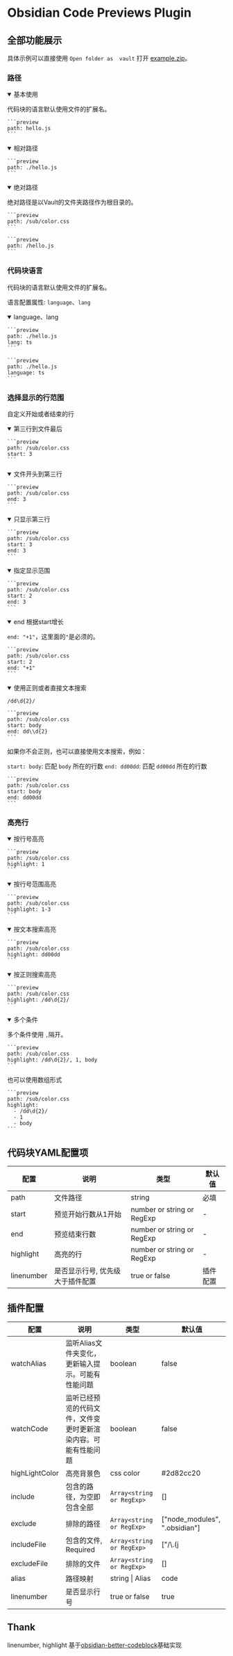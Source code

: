 # Obsidian Code Previews Plugin

## 全部功能展示

具体示例可以直接使用 `Open folder as  vault` 打开 [example.zip](https://github.com/zjhcn/obsidian-code-preview/releases/download/1.2.0/example.zip)。

### 路径

<details open>
<summary> 基本使用 </summary>

代码块的语言默认使用文件的扩展名。

<pre><code>```preview
path: hello.js
```</code></pre>

</details>

<details open>
<summary> 相对路径 </summary>

<pre><code>```preview
path: ./hello.js
```</code></pre>

</details>

<details open>
<summary> 绝对路径 </summary>

绝对路径是以Vault的文件夹路径作为根目录的。

<pre><code>```preview
path: /sub/color.css
```</code></pre>

<pre><code>```preview
path: /hello.js
```</code></pre>

</details>

### 代码块语言

代码块的语言默认使用文件的扩展名。

语言配置属性: `language`、`lang`

<details open>
<summary> language、lang </summary>

<pre><code>```preview
path: ./hello.js
lang: ts
```</code></pre>

<pre><code>```preview
path: ./hello.js
language: ts
```</code></pre>

</details>

### 选择显示的行范围

自定义开始或者结束的行

<details open>
<summary> 第三行到文件最后 </summary>

<pre><code>```preview
path: /sub/color.css
start: 3
```</code></pre>

</details>

<details open>
<summary> 文件开头到第三行 </summary>

<pre><code>```preview
path: /sub/color.css
end: 3
```</code></pre>

</details>

<details open>
<summary> 只显示第三行 </summary>

<pre><code>```preview
path: /sub/color.css
start: 3
end: 3
```</code></pre>

</details>

<details open>
<summary> 指定显示范围 </summary>

<pre><code>```preview
path: /sub/color.css
start: 2
end: 3
```</code></pre>

</details>

<details open>
<summary> end 根据start增长 </summary>

`end: "+1"`，这里面的`"`是必须的。

<pre><code>```preview
path: /sub/color.css
start: 2
end: "+1"
```</code></pre>

</details>

<details open>
<summary> 使用正则或者直接文本搜索 </summary>

`/dd\d{2}/`

<pre><code>```preview
path: /sub/color.css
start: body
end: dd\\d{2}
```</code></pre>

如果你不会正则，也可以直接使用文本搜索，例如：

`start: body`: 匹配 `body` 所在的行数
`end: dd00dd`: 匹配 `dd00dd` 所在的行数

<pre><code>```preview
path: /sub/color.css
start: body
end: dd00dd
```</code></pre>

</details>

### 高亮行

<details open>
<summary> 按行号高亮 </summary>

<pre><code>```preview
path: /sub/color.css
highlight: 1
```</code></pre>

</details>

<details open>
<summary> 按行号范围高亮 </summary>

<pre><code>```preview
path: /sub/color.css
highlight: 1-3
```</code></pre>

</details>

<details open>
<summary> 按文本搜索高亮 </summary>

<pre><code>```preview
path: /sub/color.css
highlight: dd00dd
```</code></pre>

</details>

<details open>
<summary> 按正则搜索高亮 </summary>

<pre><code>```preview
path: /sub/color.css
highlight: /dd\d{2}/
```</code></pre>

</details>

<details open>
<summary> 多个条件 </summary>

多个条件使用 `,`隔开。

<pre><code>```preview
path: /sub/color.css
highlight: /dd\d{2}/, 1, body
```</code></pre>

也可以使用数组形式

<pre><code>```preview
path: /sub/color.css
highlight:
  - /dd\d{2}/
  - 1
  - body
```</code></pre>

</details>

## 代码块YAML配置项

|配置 |说明 |类型 |默认值|
|---|---|---|---|
| path | 文件路径 | string |  必填 |
| start | 预览开始行数从1开始 | number or string or RegExp |  - |
| end | 预览结束行数 | number or string or RegExp |  - |
| highlight | 高亮的行 | number or string or RegExp | - |
| linenumber | 是否显示行号, 优先级大于插件配置 | true or false | 插件配置 |

## 插件配置

|配置 |说明 |类型 |默认值|
|---|---|---|---|
| watchAlias | 监听Alias文件夹变化，更新输入提示。可能有性能问题 | boolean | false |
| watchCode | 监听已经预览的代码文件，文件变更时更新渲染内容。可能有性能问题 | boolean | false |
| highLightColor | 高亮背景色 | css color | #2d82cc20 |
| include | 包含的路径，为空即包含全部 | `Array<string or RegExp>` |  [] |
| exclude | 排除的路径 | `Array<string or RegExp>` |  ["node_modules", ".obsidian"] |
| includeFile | 包含的文件, Required | `Array<string or RegExp>` |  ["/\\.(j|t)s$/", "/\\.css$/"] |
| excludeFile | 排除的文件 | `Array<string or RegExp>` |  [] |
| alias | 路径映射 | string \| Alias |  code |
| linenumber | 是否显示行号 | true or false | true |

## Thank

linenumber, highlight 基于[obsidian-better-codeblock](https://github.com/stargrey/obsidian-better-codeblock)基础实现

